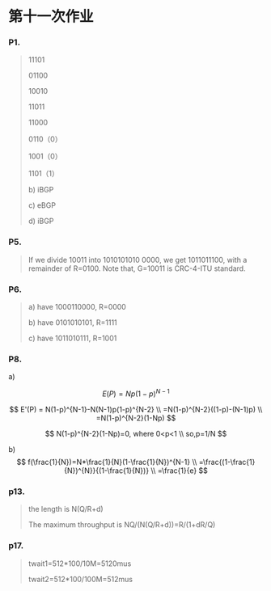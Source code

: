 # 第十一次作业 
### P1.  
> 11101
>
> 01100
>
> 10010
>
> 11011
>
> 11000
>
> 0110（0）
>
> 1001（0）
>
> 1101（1）
>
> b) iBGP
>
> c) eBGP
>
> d) iBGP  

### P5.  
> If we divide 10011 into 1010101010  0000, we get 1011011100, with a remainder of R=0100.  Note that, G=10011 is CRC-4-ITU standard.  

### P6.  

> a) have 1000110000, R=0000
>
> b) have 0101010101, R=1111
>
> c) have 1011010111, R=1001

### P8.

a)


$$
E(P) = Np(1-p)^{N-1}
$$

$$
E'(P) = N(1-p)^{N-1}-N(N-1)p(1-p)^{N-2} \\ =N(1-p)^{N-2}((1-p)-(N-1)p) \\ =N(1-p)^{N-2}(1-Np)
$$

$$
N(1-p)^{N-2}(1-Np)=0, where 0<p<1 \\ so,p=1/N
$$

b)
$$
f(\frac{1}{N})=N*\frac{1}{N}(1-\frac{1}{N})^{N-1} \\ =\frac{(1-\frac{1}{N})^{N}}{(1-\frac{1}{N})} \\ =\frac{1}{e}
$$

### p13.

> the length is N(Q/R+d)
>
> The maximum throughput is NQ/(N(Q/R+d))=R/(1+dR/Q)

### p17.

> twait1=512*100/10M=5120mus
>
> twait2=512*100/100M=512mus
